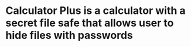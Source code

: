 # Calculator Plus is a calculator with a secret file safe that allows user to hide files with passwords
